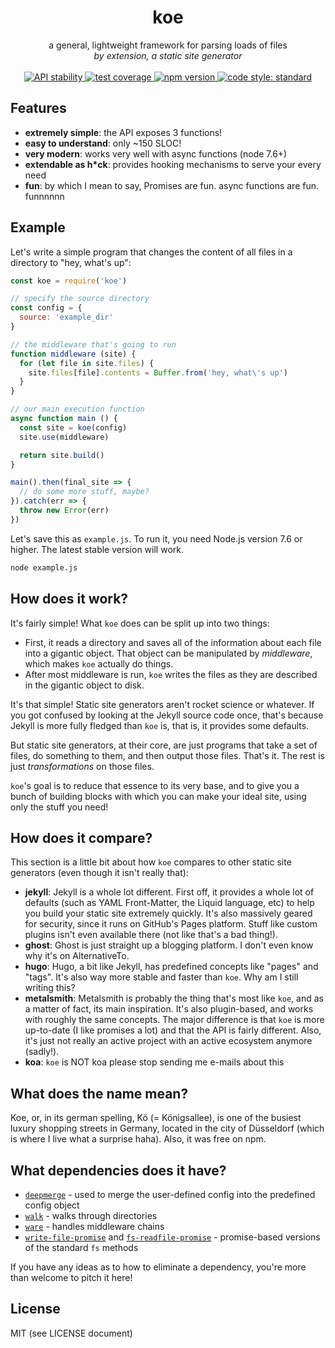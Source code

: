 <h1 align="center">koe</h1>

<div align="center">
  a general, lightweight framework for parsing loads of files
</div>
<div align="center">
  <i>by extension, a static site generator</i>
</div>

<br />

<div align="center">
  <!-- Stability -->
  <a href="https://nodejs.org/api/documentation.html#documentation_stability_index">
    <img src="https://img.shields.io/badge/stability-experimental-orange.svg?style=flat-square"
      alt="API stability" />
</a>
  <!-- travis ci -->
  <a href="https://travis-ci.org/koe/koe">
    <img src="https://img.shields.io/travis/rust-lang/rust.svg?style=flat-square"
      alt="test coverage" />
  </a>
  <!-- npm version -->
  <a href="https://npmjs.org/package/koe">
    <img src="https://img.shields.io/npm/v/koe.svg?style=flat-square"
      alt="npm version" />
  </a>
  <!-- code style -->
  <a href="https://github.com/feross/standard">
    <img src="https://img.shields.io/badge/code%20style-standard-blue.svg?style=flat-square"
      alt="code style: standard" />
  </a>
</div>

## Features

- __extremely simple__: the API exposes 3 functions!
- __easy to understand__: only ~150 SLOC!
- __very modern__: works very well with async functions (node 7.6+)
- __extendable as h*ck__: provides hooking mechanisms to serve your every need
- __fun__: by which I mean to say, Promises are fun. async functions are fun.
  funnnnnn

## Example

Let's write a simple program that changes the content of all files in a
directory to "hey, what's up":

```js
const koe = require('koe')

// specify the source directory
const config = {
  source: 'example_dir'
}

// the middleware that's going to run
function middleware (site) {
  for (let file in site.files) {
    site.files[file].contents = Buffer.from('hey, what\'s up')
  }
}

// our main execution function
async function main () {
  const site = koe(config)
  site.use(middleware)

  return site.build()
}

main().then(final_site => {
  // do some more stuff, maybe?
}).catch(err => {
  throw new Error(err)
})
```

Let's save this as `example.js`. To run it, you need Node.js version 7.6 or
higher. The latest stable version will work.

```sh
node example.js
```

## How does it work?

It's fairly simple! What `koe` does can be split up into two things:

- First, it reads a directory and saves all of the information about each file
  into a gigantic object. That object can be manipulated by _middleware_, which
  makes `koe` actually do things.
- After most middleware is run, `koe` writes the files as they are described
  in the gigantic object to disk.

It's that simple! Static site generators aren't rocket science or whatever.
If you got confused by looking at the Jekyll source code once, that's because
Jekyll is more fully fledged than `koe` is, that is, it provides some defaults.

But static site generators, at their core, are just programs that take a set of
files, do something to them, and then output those files. That's it. The rest is just _transformations_ on those files.

`koe`'s goal is to reduce that essence to its very base, and to give you a
bunch of building blocks with which you can make your ideal site, using only
the stuff you need!

## How does it compare?

This section is a little bit about how `koe` compares to other static site
generators (even though it isn't really that):

- __jekyll__: Jekyll is a whole lot different. First off, it provides a whole
  lot of defaults (such as YAML Front-Matter, the Liquid language, etc) to
  help you build your static site extremely quickly. It's also massively
  geared for security, since it runs on GitHub's Pages platform. Stuff like
  custom plugins isn't even available there (not like that's a bad thing!).
- __ghost__: Ghost is just straight up a blogging platform. I don't even know
  why it's on AlternativeTo.
- __hugo__: Hugo, a bit like Jekyll, has predefined concepts like "pages" and
  "tags". It's also way more stable and faster than `koe`. Why am I still writing this?
- __metalsmith__: Metalsmith is probably the thing that's most like `koe`, and
  as a matter of fact, its main inspiration. It's also plugin-based, and works
  with roughly the same concepts. The major difference is that `koe` is more
  up-to-date (I like promises a lot) and that the API is fairly different.
  Also, it's just not really an active project with an active ecosystem
  anymore (sadly!).
- __koa__: `koe` is NOT koa please stop sending me e-mails about this

## What does the name mean?

Koe, or, in its german spelling, Kö (= Königsallee), is one of the busiest
luxury shopping streets in Germany, located in the city of Düsseldorf
(which is where I live what a surprise haha). Also, it was free on npm.

## What dependencies does it have?

- [`deepmerge`](http://npm.im/deepmerge) - used to merge the user-defined
  config into the predefined config object
- [`walk`](http://npm.im/walk) - walks through directories
- [`ware`](http://npm.im/ware) - handles middleware chains
- [`write-file-promise`](http://npm.im/write-file-promise) and
  [`fs-readfile-promise`](http://npm.im/fs-readfile-promise) - promise-based
  versions of the standard `fs` methods

If you have any ideas as to how to eliminate a dependency, you're more than
welcome to pitch it here!

## License

MIT (see LICENSE document)
